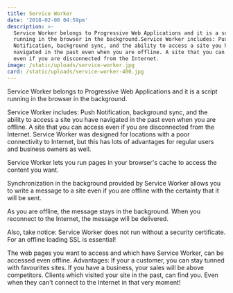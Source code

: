 ```yaml
---
title: Service Worker
date: '2018-02-08 04:59pm'
description: >-
  Service Worker belongs to Progressive Web Applications and it is a script
  running in the browser in the background.Service Worker includes: Push
  Notification, background sync, and the ability to access a site you have
  navigated in the past even when you are offline. A site that you can access
  even if you are disconnected from the Internet. 
image: /static/uploads/service-worker.jpg
card: /static/uploads/service-worker-400.jpg
---
```

Service Worker belongs to Progressive Web Applications and it is a script running in the browser in the background. 



Service Worker includes: Push Notification, background sync, and the ability to access a site you have navigated in the past even when you are offline. A site that you can access even if you are disconnected from the Internet.  Service Worker was designed for locations with a poor connectivity to Internet, but this has lots of advantages for regular users and business owners as well.



Service Worker lets you run pages in your browser's cache to access the content you want.



Synchronization in the background provided by Service Worker allows you to write a message to a site even if you are offline with the certainty that it will be sent. 



As you are offline, the message stays in the background. When you reconnect to the Internet, the message will be delivered.



Also, take notice: Service Worker does not run without a security certificate. For an offline loading SSL is essential!



The web pages you want to access and which have Service Worker, can be accessed even offline. Advantages: If your a customer, you can stay tunned with favourites sites. If you have a business, your sales will be above competitors. Clients which visited your site in the past, can find you. Even when they can't connect to the Internet in that very moment!
